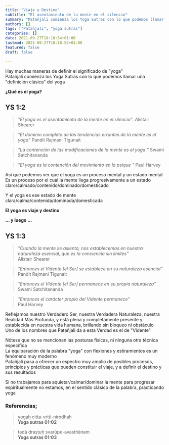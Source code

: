```yaml
---
title: "Viaje y Destino"
subtitle: "El asentamiento de la mente en el silencio"
summary: "Patañjali comienza los Yoga Sutras con lo que podemos llamar una 'definición clásica' del yoga"
authors: []
tags: ["Patañjali", "yoga sutras"]
categories: []
date: 2021-09-27T18:18:54+01:00
lastmod: 2021-09-27T18:18:54+01:00
featured: false
draft: false

---
```

Hay muchas maneras de definir el significado de "yoga"\
Patañjali comienza los Yoga Sutras con lo que podemos llamar una "definición clásica" del yoga

**¿Qué es el yoga?**

## YS 1:2
> *"El yoga es el asentamiento de la mente en el silencio"*.
> Alistair Shearer

> *"El dominio completo de las tendencias errantes de la mente es el yoga"*
> Pandit Rajmani Tigunait

> *"La contención de las modificaciones de la mente es el yoga "*
> Swami Satchitananda

> *"El yoga es la contención del movimiento en la psique "*
> Paul Harvey

Así que podemos ver que el yoga es un proceso mental y un estado mental
Es un proceso por el cual la mente llega progresivamente a un estado claro/calmado/contenido/dominado/domesticado

Y el yoga es ese estado de mente clara/calma/contenida/dominada/domesticada

**El yoga es viaje y destino**

**... y luego ...**

## YS 1:3
> *"Cuando la mente se asienta, nos establecemos en nuestra naturaleza esencial, que es la conciencia sin límites"*\
> Alistair Shearer

> *"Entonces el Vidente [el Ser] se establece en su naturaleza esencial"*\
> Pandit Rajmani Tigunait

> *"Entonces el Vidente [el Ser] permanece en su propia naturaleza"*\
> Swami Satchitananda

> *"Entonces el carácter propio del Vidente permanece"*\
> Paul Harvey

Reflejamos nuestro Verdadero Ser, nuestra Verdadera Naturaleza, nuestra Realidad Más Profunda, y está plena y completamente presente y establecida en nuestra vida humana, brillando sin bloqueo ni obstáculo\
Uno de los nombres que Patañjali da a esta Verdad es el de "Vidente"

Nótese que no se mencionan las posturas físicas, ni ninguna otra técnica específica\
La equiparación de la palabra "yoga" con flexiones y estiramientos es un fenómeno muy moderno\
Patañjali pasa a ofrecer un espectro muy amplio de posibles procesos, principios y prácticas que pueden constituir el viaje, y a definir el destino y sus resultados

Si no trabajamos para aquietar/calmar/dominar la mente para progresar espiritualmente no estamos, en el sentido clásico de la palabra, practicando yoga

### Referencias;

>yogaḥ citta-vṛtti-nirodhaḥ\
>**Yoga sutras 01:02**

>tadā draṣṭuḥ svarūpe-avasthānam\
>**Yoga sutras 01:03**
